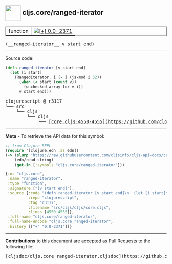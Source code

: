 ## <img width="48px" valign="middle" src="http://i.imgur.com/Hi20huC.png"> cljs.core/ranged-iterator

 <table border="1">
<tr>

<td>function</td>
<td><a href="https://github.com/cljsinfo/cljs-api-docs/tree/0.0-2371"><img valign="middle" alt="[+] 0.0-2371" src="https://img.shields.io/badge/+-0.0--2371-lightgrey.svg"></a> </td>
</tr>
</table>

 <samp>
(__ranged-iterator__ v start end)<br>
</samp>

---





Source code:

```clj
(defn ranged-iterator [v start end]
  (let [i start]
    (RangedIterator. i (- i (js-mod i 32))
      (when (< start (count v))
        (unchecked-array-for v i))
      v start end)))
```

 <pre>
clojurescript @ r3117
└── src
    └── cljs
        └── cljs
            └── <ins>[core.cljs:4550-4555](https://github.com/clojure/clojurescript/blob/r3117/src/cljs/cljs/core.cljs#L4550-L4555)</ins>
</pre>


---

__Meta__ - To retrieve the API data for this symbol:

```clj
;; from Clojure REPL
(require '[clojure.edn :as edn])
(-> (slurp "https://raw.githubusercontent.com/cljsinfo/cljs-api-docs/catalog/cljs-api.edn")
    (edn/read-string)
    (get-in [:symbols "cljs.core/ranged-iterator"]))
```

```clj
{:ns "cljs.core",
 :name "ranged-iterator",
 :type "function",
 :signature ["[v start end]"],
 :source {:code "(defn ranged-iterator [v start end]\n  (let [i start]\n    (RangedIterator. i (- i (js-mod i 32))\n      (when (< start (count v))\n        (unchecked-array-for v i))\n      v start end)))",
          :repo "clojurescript",
          :tag "r3117",
          :filename "src/cljs/cljs/core.cljs",
          :lines [4550 4555]},
 :full-name "cljs.core/ranged-iterator",
 :full-name-encode "cljs.core_ranged-iterator",
 :history [["+" "0.0-2371"]]}

```

---

__Contributions__ to this document are accepted as Pull Requests to the following file:

 <pre>
[cljsdoc/cljs.core_ranged-iterator.cljsdoc](https://github.com/cljsinfo/cljs-api-docs/blob/master/cljsdoc/cljs.core_ranged-iterator.cljsdoc)
</pre>

